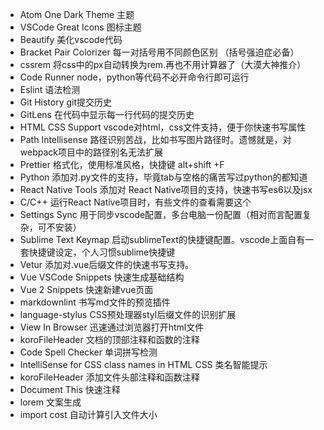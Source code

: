 - Atom One Dark Theme 主题
- VSCode Great Icons 图标主题
- Beautify 美化vscode代码
- Bracket Pair Colorizer 每一对括号用不同颜色区别 （括号强迫症必备）
- cssrem 将css中的px自动转换为rem.再也不用计算器了（大漠大神推介）
- Code Runner node，python等代码不必开命令行即可运行
- Eslint 语法检测
- Git History git提交历史
- GitLens 在代码中显示每一行代码的提交历史
- HTML CSS Support vscode对html，css文件支持，便于你快速书写属性
- Path Intellisense 路径识别苦战，比如书写图片路径时。遗憾就是，对webpack项目中的路径别名无法扩展
- Prettier 格式化，使用标准风格，快捷键 alt+shift +F
- Python 添加对.py文件的支持，毕竟tab与空格的痛苦写过python的都知道
- React Native Tools 添加对 React Native项目的支持，快速书写es6以及jsx
- C/C++ 运行React Native项目时，有些文件的查看需要这个
- Settings Sync 用于同步vscode配置，多台电脑一份配置（相对而言配置复杂，可不安装）
- Sublime Text Keymap 启动sublimeText的快捷键配置。vscode上面自有一套快捷键设定，个人习惯sublime快捷键
- Vetur 添加对.vue后缀文件的快速书写支持。
- Vue VSCode Snippets  快速生成基础结构
- Vue 2 Snippets 快速新建vue页面
- markdownlint 书写md文件的预览插件
- language-stylus CSS预处理器styl后缀文件的识别扩展
- View In Browser 迅速通过浏览器打开html文件
- koroFileHeader 文档的顶部注释和函数的注释
- Code Spell Checker 单词拼写检测
- IntelliSense for CSS class names in HTML  CSS 类名智能提示
- koroFileHeader 添加文件头部注释和函数注释
- Document This 快速注释
- lorem 文案生成
- import cost 自动计算引入文件大小
